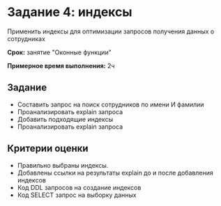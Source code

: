 # Задание 4: индексы
Применить индексы для оптимизации запросов получения данных о сотрудниках

**Срок:** занятие "Оконные функции"

**Примерное время выполнения:** 2ч

## Задание
- Составить запрос на поиск сотрудников по имени И фамилии
- Проанализировать explain запроса
- Добавить подходящие индексы
- Проанализировать explain запроса

## Критерии оценки
- Правильно выбраны индексы.
- Добавлены ссылки на результаты explain до и после добавления индексов
- Код DDL запросов на создание индексов
- Код SELECT запрос на выборку данных
